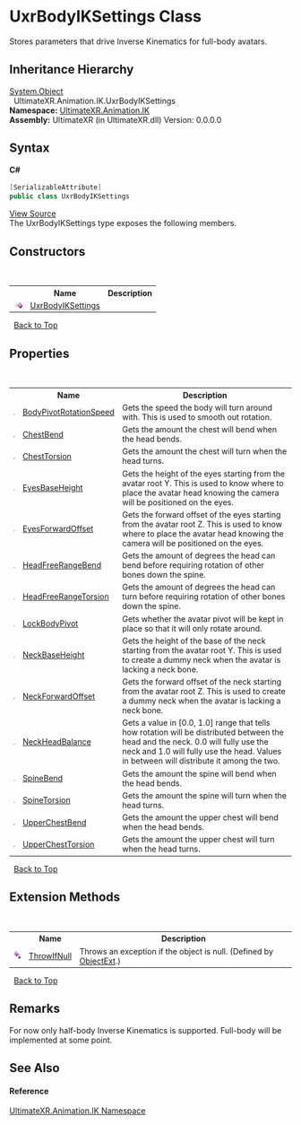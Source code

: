 # UxrBodyIKSettings Class
 

Stores parameters that drive Inverse Kinematics for full-body avatars.


## Inheritance Hierarchy
<a href="https://docs.microsoft.com/dotnet/api/system.object" target="_blank" rel="noopener noreferrer">System.Object</a><br />&nbsp;&nbsp;UltimateXR.Animation.IK.UxrBodyIKSettings<br />
**Namespace:**&nbsp;<a href="N_UltimateXR_Animation_IK">UltimateXR.Animation.IK</a><br />**Assembly:**&nbsp;UltimateXR (in UltimateXR.dll) Version: 0.0.0.0

## Syntax

**C#**<br />
``` C#
[SerializableAttribute]
public class UxrBodyIKSettings
```

<a href="UltimateXR/Scripts/Animation/IK/UxrBodyIKSettings.cs" rel="noopener noreferrer" title="View the source code">View Source</a><br />
The UxrBodyIKSettings type exposes the following members.


## Constructors
&nbsp;<table><tr><th></th><th>Name</th><th>Description</th></tr><tr><td>![Public method](media/pubmethod.gif "Public method")</td><td><a href="M_UltimateXR_Animation_IK_UxrBodyIKSettings__ctor">UxrBodyIKSettings</a></td><td /></tr></table>&nbsp;
<a href="#uxrbodyiksettings-class">Back to Top</a>

## Properties
&nbsp;<table><tr><th></th><th>Name</th><th>Description</th></tr><tr><td>![Public property](media/pubproperty.gif "Public property")</td><td><a href="P_UltimateXR_Animation_IK_UxrBodyIKSettings_BodyPivotRotationSpeed">BodyPivotRotationSpeed</a></td><td>
Gets the speed the body will turn around with. This is used to smooth out rotation.</td></tr><tr><td>![Public property](media/pubproperty.gif "Public property")</td><td><a href="P_UltimateXR_Animation_IK_UxrBodyIKSettings_ChestBend">ChestBend</a></td><td>
Gets the amount the chest will bend when the head bends.</td></tr><tr><td>![Public property](media/pubproperty.gif "Public property")</td><td><a href="P_UltimateXR_Animation_IK_UxrBodyIKSettings_ChestTorsion">ChestTorsion</a></td><td>
Gets the amount the chest will turn when the head turns.</td></tr><tr><td>![Public property](media/pubproperty.gif "Public property")</td><td><a href="P_UltimateXR_Animation_IK_UxrBodyIKSettings_EyesBaseHeight">EyesBaseHeight</a></td><td>
Gets the height of the eyes starting from the avatar root Y. This is used to know where to place the avatar head knowing the camera will be positioned on the eyes.</td></tr><tr><td>![Public property](media/pubproperty.gif "Public property")</td><td><a href="P_UltimateXR_Animation_IK_UxrBodyIKSettings_EyesForwardOffset">EyesForwardOffset</a></td><td>
Gets the forward offset of the eyes starting from the avatar root Z. This is used to know where to place the avatar head knowing the camera will be positioned on the eyes.</td></tr><tr><td>![Public property](media/pubproperty.gif "Public property")</td><td><a href="P_UltimateXR_Animation_IK_UxrBodyIKSettings_HeadFreeRangeBend">HeadFreeRangeBend</a></td><td>
Gets the amount of degrees the head can bend before requiring rotation of other bones down the spine.</td></tr><tr><td>![Public property](media/pubproperty.gif "Public property")</td><td><a href="P_UltimateXR_Animation_IK_UxrBodyIKSettings_HeadFreeRangeTorsion">HeadFreeRangeTorsion</a></td><td>
Gets the amount of degrees the head can turn before requiring rotation of other bones down the spine.</td></tr><tr><td>![Public property](media/pubproperty.gif "Public property")</td><td><a href="P_UltimateXR_Animation_IK_UxrBodyIKSettings_LockBodyPivot">LockBodyPivot</a></td><td>
Gets whether the avatar pivot will be kept in place so that it will only rotate around.</td></tr><tr><td>![Public property](media/pubproperty.gif "Public property")</td><td><a href="P_UltimateXR_Animation_IK_UxrBodyIKSettings_NeckBaseHeight">NeckBaseHeight</a></td><td>
Gets the height of the base of the neck starting from the avatar root Y. This is used to create a dummy neck when the avatar is lacking a neck bone.</td></tr><tr><td>![Public property](media/pubproperty.gif "Public property")</td><td><a href="P_UltimateXR_Animation_IK_UxrBodyIKSettings_NeckForwardOffset">NeckForwardOffset</a></td><td>
Gets the forward offset of the neck starting from the avatar root Z. This is used to create a dummy neck when the avatar is lacking a neck bone.</td></tr><tr><td>![Public property](media/pubproperty.gif "Public property")</td><td><a href="P_UltimateXR_Animation_IK_UxrBodyIKSettings_NeckHeadBalance">NeckHeadBalance</a></td><td>
Gets a value in [0.0, 1.0] range that tells how rotation will be distributed between the head and the neck. 0.0 will fully use the neck and 1.0 will fully use the head. Values in between will distribute it among the two.</td></tr><tr><td>![Public property](media/pubproperty.gif "Public property")</td><td><a href="P_UltimateXR_Animation_IK_UxrBodyIKSettings_SpineBend">SpineBend</a></td><td>
Gets the amount the spine will bend when the head bends.</td></tr><tr><td>![Public property](media/pubproperty.gif "Public property")</td><td><a href="P_UltimateXR_Animation_IK_UxrBodyIKSettings_SpineTorsion">SpineTorsion</a></td><td>
Gets the amount the spine will turn when the head turns.</td></tr><tr><td>![Public property](media/pubproperty.gif "Public property")</td><td><a href="P_UltimateXR_Animation_IK_UxrBodyIKSettings_UpperChestBend">UpperChestBend</a></td><td>
Gets the amount the upper chest will bend when the head bends.</td></tr><tr><td>![Public property](media/pubproperty.gif "Public property")</td><td><a href="P_UltimateXR_Animation_IK_UxrBodyIKSettings_UpperChestTorsion">UpperChestTorsion</a></td><td>
Gets the amount the upper chest will turn when the head turns.</td></tr></table>&nbsp;
<a href="#uxrbodyiksettings-class">Back to Top</a>

## Extension Methods
&nbsp;<table><tr><th></th><th>Name</th><th>Description</th></tr><tr><td>![Public Extension Method](media/pubextension.gif "Public Extension Method")</td><td><a href="M_UltimateXR_Extensions_System_ObjectExt_ThrowIfNull">ThrowIfNull</a></td><td>
Throws an exception if the object is null.
 (Defined by <a href="T_UltimateXR_Extensions_System_ObjectExt">ObjectExt</a>.)</td></tr></table>&nbsp;
<a href="#uxrbodyiksettings-class">Back to Top</a>

## Remarks
For now only half-body Inverse Kinematics is supported. Full-body will be implemented at some point.

## See Also


#### Reference
<a href="N_UltimateXR_Animation_IK">UltimateXR.Animation.IK Namespace</a><br />